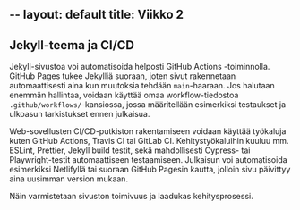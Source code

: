 --
layout: default
title: Viikko 2
---

## Jekyll-teema ja CI/CD

Jekyll-sivustoa voi automatisoida helposti GitHub Actions -toiminnolla. GitHub Pages tukee Jekylliä suoraan, joten sivut rakennetaan automaattisesti aina kun muutoksia tehdään `main`-haaraan. Jos halutaan enemmän hallintaa, voidaan käyttää omaa workflow-tiedostoa `.github/workflows/`-kansiossa, jossa määritellään esimerkiksi testaukset ja ulkoasun tarkistukset ennen julkaisua.

Web-sovellusten CI/CD-putkiston rakentamiseen voidaan käyttää työkaluja kuten GitHub Actions, Travis CI tai GitLab CI. Kehitystyökaluihin kuuluu mm. ESLint, Prettier, Jekyll build testit, sekä mahdollisesti Cypress- tai Playwright-testit automaattiseen testaamiseen. Julkaisun voi automatisoida esimerkiksi Netlifyllä tai suoraan GitHub Pagesin kautta, jolloin sivu päivittyy aina uusimman version mukaan.

Näin varmistetaan sivuston toimivuus ja laadukas kehitysprosessi.
